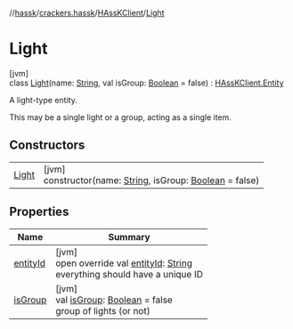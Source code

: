 //[hassk](../../../../index.md)/[crackers.hassk](../../index.md)/[HAssKClient](../index.md)/[Light](index.md)

# Light

[jvm]\
class [Light](index.md)(name: [String](https://kotlinlang.org/api/latest/jvm/stdlib/kotlin/-string/index.html), val isGroup: [Boolean](https://kotlinlang.org/api/latest/jvm/stdlib/kotlin/-boolean/index.html) = false) : [HAssKClient.Entity](../-entity/index.md)

A light-type entity.

This may be a single light or a group, acting as a single item.

## Constructors

| | |
|---|---|
| [Light](-light.md) | [jvm]<br>constructor(name: [String](https://kotlinlang.org/api/latest/jvm/stdlib/kotlin/-string/index.html), isGroup: [Boolean](https://kotlinlang.org/api/latest/jvm/stdlib/kotlin/-boolean/index.html) = false) |

## Properties

| Name | Summary |
|---|---|
| [entityId](entity-id.md) | [jvm]<br>open override val [entityId](entity-id.md): [String](https://kotlinlang.org/api/latest/jvm/stdlib/kotlin/-string/index.html)<br>everything should have a unique ID |
| [isGroup](is-group.md) | [jvm]<br>val [isGroup](is-group.md): [Boolean](https://kotlinlang.org/api/latest/jvm/stdlib/kotlin/-boolean/index.html) = false<br>group of lights (or not) |
